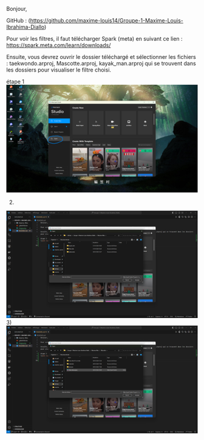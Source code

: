 Bonjour,

GitHub : (https://github.com/maxime-louis14/Groupe-1-Maxime-Louis-Ibrahima-Diallo)

Pour voir les filtres, il faut télécharger Spark (meta) en suivant ce lien : https://spark.meta.com/learn/downloads/

Ensuite, vous devrez ouvrir le dossier téléchargé et sélectionner les fichiers : taekwondo.arproj, Mascotte.arproj, kayak_man.arproj qui se trouvent dans les dossiers pour visualiser le filtre choisi.

étape 1
![Alt text](image.png)

2) 
![Alt text](image-2.png)
3)
![Alt text](image-1.png)